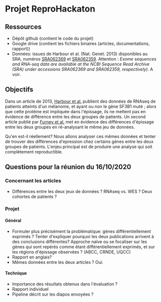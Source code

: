 # Projet ReproHackaton

## Ressources
- Dépôt github (contient le code du projet) 
- Google drive (contient les fichiers binaires (articles, documentations, rapport)) 
- Données: issues de Harbour et al. (Nat. Genet. 2013) disponibles au SRA, numéros [SRA062369](https://www.ncbi.nlm.nih.gov/sra?term=SRA062369) et [SRA062359](https://www.ncbi.nlm.nih.gov/sra?term=SRA062359). Attention : *Exome sequences and RNA-seq data are available at the NCBI Sequence Read Archive (SRA) under accessions SRA062369 and SRA062359, respectively).* A voir.

## Objectifs
Dans un article de 2013, [Harbour et al.](https://drive.google.com/file/d/1mR2oxIx7IG2UqzZr1kt1vVCcWvMr6b8B/view?usp=sharing) publient des données de RNAseq de patients atteints d'un mélanome, et ayant ou non le gène SF3B1 muté ; alors que cette protéine est impliquée dans l'épissage, ils ne mettent pas en évidence de différence entre les deux groupes de patients. Un second article publié par [Furney et al.](https://drive.google.com/file/d/1MSxQ1XNcuXBHLKFrOiXP3Xhky4Q00pmb/view?usp=sharing) met en évidence des différences d'épissage entre les deux groupes en ré-analysant le même jeu de données.

Qu'en est-il réellement? Nous allons analyser ces mêmes données et tenter de trouver des différences d'epression chez certains gènes entre les deux groupes de patients. L'enjeu principal est de produire une analyse qui soit complètement reproductible.

## Questions pour la réunion du 16/10/2020

### Concernant les articles
- Différences entre les deux jeux de données ? RNAseq vs. WES ? Deux cohortes de patients ?

### Projet

#### Général
- Formuler plus précisément la problématique: gènes différentiellement exprimés ? Tenter d'expliquer pourquoi les deux publications arrivent à des conclusions différentes? Approche naïve ou se focaliser sur les gènes qui sont repérés comme étant différentiellement exprimés, et sur les régions d'épissage observées ? (ABCC, CRNDE, UQCC)
- Rapport en anglais?
- Mêmes données entre les deux articles ? Oui.

#### Technique
- Importance des résultats obtenus dans l'évaluation ?
- Rapport individuel 
- Pipeline décrit sur les diapos envoyées ?
